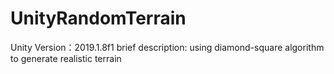 # UnityRandomTerrain
Unity Version：2019.1.8f1
brief description: using diamond-square algorithm to generate realistic terrain
